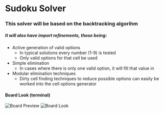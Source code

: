 # Sudoku Solver

### This solver will be based on the backtracking algorihm
##### It will also have import refinements, those being:
- Active generation of valid options
  - In typical solutions every number (1-9) is tested
  - Only valid options for that cell be used
- Simple elimination
  - In cases where there is only one valid option, it will fill that value in
- Modular elimination techniques
  - Dirty cell finding techniques to reduce possible options can easily be worked into the cell options generator


#### Board Look (terminal)
![Board Preview](https://user-images.githubusercontent.com/20164942/105075244-ed74f900-5aa2-11eb-88a0-45f0360af994.png)
![Board Look](https://user-images.githubusercontent.com/20164942/105075104-c1597800-5aa2-11eb-92cf-38734b95e947.png)
